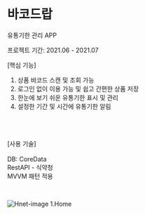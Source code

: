 # 바코드랍
  유통기한 관리 APP
  
  프로젝트 기간: 2021.06 - 2021.07
  
  [핵심 기능]
  1. 상품 바코드 스캔 및 조회 가능
  2. 로그인 없이 이용 가능 및 쉽고 간편한 상품 저장
  3. 한눈에 보기 쉬운 유통기한 표시 및 관리 
  4. 설정한 기간 및 시간에 유통기한 알림 

  <br> <br> <br>
  [사용 기술]
   <br>
   <br>
  DB: CoreData 
   <br>
  RestAPI - 식약청
   <br>
   MVVM 패턴 적용
   
  <br>


![Hnet-image](https://user-images.githubusercontent.com/49187863/126888870-7555aba8-092c-4cd6-a2ce-610bd46108af.gif)
1.Home
